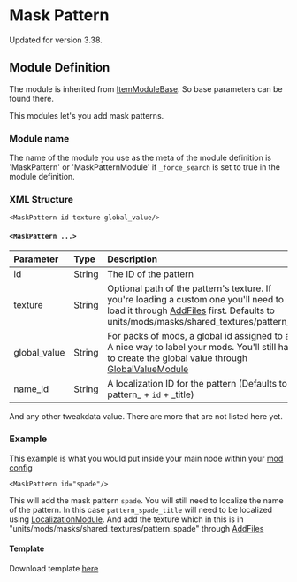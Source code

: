# Mask Pattern

Updated for version 3.38.

## Module Definition

The module is inherited from [ItemModuleBase](https://luffyyy.gitbook.io/beardlib/modules/modulebase#itemmodulebase). So base parameters can be found there.

This modules let's you add mask patterns.

### Module name

The name of the module you use as the meta of the module definition is 'MaskPattern' or 'MaskPatternModule' if `_force_search` is set to true in the module definition.

### XML Structure

```markup
<MaskPattern id texture global_value/>
```

#### `<MaskPattern ...>`

| Parameter | Type | Description |
| :--- | :--- | :--- |
| id | String | The ID of the pattern |
| texture | String | Optional path of the pattern's texture. If you're loading a custom one you'll need to load it through [AddFiles](https://luffyyy.gitbook.io/beardlib/modules/addfilesmodule) first. Defaults to units/mods/masks/shared_textures/pattern_`id` |
| global\_value | String | For packs of mods, a global id assigned to all. A nice way to label your mods. You'll still have to create the global value through [GlobalValueModule](https://luffyyy.gitbook.io/beardlib/modules/globalvaluemodule) |
| name\_id | String | A localization ID for the pattern \(Defaults to pattern\_ + `id` + \_title\) |

And any other tweakdata value. There are more that are not listed here yet.

### Example

This example is what you would put inside your main node within your [mod config](https://github.com/GreatBigBushyBeard/PAYDAY-2-BeardLib/wiki/Module-Config)

```markup
<MaskPattern id="spade"/>
```

This will add the mask pattern `spade`. You will still need to localize the name of the pattern. In this case `pattern_spade_title` will need to be localized using [LocalizationModule](https://luffyyy.gitbook.io/beardlib/modules/localizationmodule). And add the texture which in this is in "units/mods/masks/shared\_textures/pattern\_spade" through [AddFiles](https://luffyyy.gitbook.io/beardlib/modules/addfilesmodule)

#### Template

Download template [here](https://minhaskamal.github.io/DownGit/#/home?url=https://github.com/ModWorkshop/BeardLib-Templates/tree/master/Pattern-Template)

